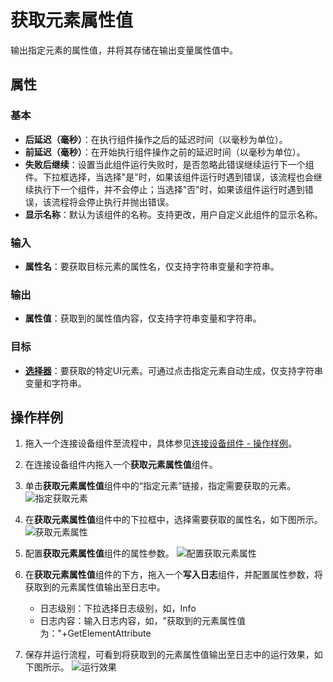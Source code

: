 # 获取元素属性值
输出指定元素的属性值，并将其存储在输出变量属性值中。

## 属性

### 基本
- **后延迟（毫秒）**：在执行组件操作之后的延迟时间（以毫秒为单位）。
- **前延迟（毫秒）**：在开始执行组件操作之前的延迟时间（以毫秒为单位）。
- **失败后继续**：设置当此组件运行失败时，是否忽略此错误继续运行下一个组件。下拉框选择，当选择"是"时，如果该组件运行时遇到错误，该流程也会继续执行下一个组件，并不会停止；当选择"否"时，如果该组件运行时遇到错误，该流程将会停止执行并抛出错误。
- **显示名称**：默认为该组件的名称。支持更改，用户自定义此组件的显示名称。

### 输入

- **属性名**：要获取目标元素的属性名，仅支持字符串变量和字符串。
  
### 输出
- **属性值**：获取到的属性值内容，仅支持字符串变量和字符串。
  
### 目标
- **[选择器](/articles-v2020.4/Activities/Appendix/Selector.md)**：要获取的特定UI元素。可通过点击指定元素自动生成，仅支持字符串变量和字符串。
  

## 操作样例
1. 拖入一个连接设备组件至流程中，具体参见[连接设备组件 - 操作样例](/articles-v2020.4/Activities/PhoneAutomation/MobileConnect.md)。
2. 在连接设备组件内拖入一个**获取元素属性值**组件。
3. 单击**获取元素属性值**组件中的“指定元素”链接，指定需要获取的元素。
   ![指定获取元素](https://docimages.blob.core.chinacloudapi.cn/images/Activities/settinggettext20201223.png)

4. 在**获取元素属性值**组件中的下拉框中，选择需要获取的属性名，如下图所示。
   ![获取元素属性](https://docimages.blob.core.chinacloudapi.cn/images/Activities/getelementattribute20201223.png)
5. 配置**获取元素属性值**组件的属性参数。
   ![配置获取元素属性](https://docimages.blob.core.chinacloudapi.cn/images/Activities/dimvarial20201223.png)
6. 在**获取元素属性值**组件的下方，拖入一个**写入日志**组件，并配置属性参数，将获取到的元素属性值输出至日志中。
    - 日志级别：下拉选择日志级别，如，Info
    - 日志内容：输入日志内容，如，"获取到的元素属性值为："+GetElementAttribute
7. 保存并运行流程，可看到将获取到的元素属性值输出至日志中的运行效果，如下图所示。
   ![运行效果](https://docimages.blob.core.chinacloudapi.cn/images/Activities/showgetattribute20201223.png)